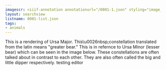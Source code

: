 ```yaml
---
imagescr: <iiif-annotation annotationurl="/0001-1.json" styling="image_only:true"></iiif-annotation>
layout: searchview
listname: 0001-list.json
tags:
- animals
---
```

This is a rendering of Ursa Major. This\u0026nbsp;constellation translated from the latin means "greater bear." This is in refernce to Ursa Minor (lesser bear) which can be seen in the image below.
These constellations are often talked about in contrast to each other. They are also often called the big and little dipper respectively.
testing editor